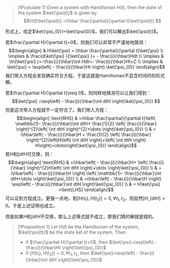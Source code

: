 >[!Postulate 1]
>Given a system with Hamiltonian $H(t)$, then the state of the system $\ket{\psi(t)}$ is given by:
>$$H(t)\ket{\psi(t)} =i\hbar \frac{\partial}{\partial t}\ket{\psi(t)} $$


形式上，给定$\ket{\psi_{0}}=\ket{\psi(0)}$，我们可以解出$\ket{\psi(t)}$。

若$\frac{\partial H}{\partial t}=0$，则我们可以非常不严谨地地猜测：
$$\begin{align}
 & H\ket{\psi} = i\hbar \frac{\partial}{\partial t}\ket{\psi}  \\
\implies &  \frac{d\ket{\psi} }{\ket{\psi} }= - \frac{i}{\hbar}Hdt \\
\implies & \ln(\ket{\psi} )=-\frac{i}{\hbar}\int Hdt=- \frac{i}{\hbar}Ht+C \\
\implies  & \ket{\psi} = \exp\left( - \frac{i}{\hbar}Ht \right) \ket{\psi_{0}} 
\end{align}$$我们带入方程会发现确实符合方程。于是这就是Hamiltonian不显含时间时的形式解。

若$\frac{\partial H}{\partial t}\neq 0$，则同样地猜测可以让我们得到：
$$\ket{\psi} =\exp\left( - \frac{i}{\hbar}\int dtH \right)\ket{\psi_{0}} $$
但是这次带入方程就不一定符合了。我们带入方程：
$$\begin{align}
\text{RHS} & =i\hbar \frac{\partial}{\partial t}\left( \mathbb{1}- \frac{i}{\hbar}\int dtH+ \frac{1}{2} \left( \frac{i}{\hbar} \right)^{2}\left( \int dtH \right)^{2}+\dots  \right)\ket{\psi_{0}}  \\
 & = i\hbar\left( - \frac{i}{\hbar}H + \frac{1}{2} \left(  \frac{i}{\hbar} \right)^{2}\left(H\left( \int dtH \right)+\left( \int dtH \right) H\right)+\dots\right)\ket{\psi_{0}} 
\end{align}$$
若$H$和$\int dtH$可交换，则：
$$\begin{align}
\text{RHS} & =i\hbar\left( - \frac{i}{\hbar}H+ \left( \frac{i}{\hbar} \right)^{2}H\left( \int dtH \right)+\dots  \right)\ket{\psi_{0}} \\
 & = i\hbar\left( - \frac{i}{\hbar}H \right) \left( \mathbb{1}- \frac{i}{\hbar}\int dtH+\dots \right)\ket{\psi_{0}}  \\
 & =i\hbar\left( - \frac{i}{\hbar}H \right) \exp\left( - \frac{i}{\hbar}\int dtH \right)\ket{\psi_{0}}  \\
 & = H\ket{\psi} =\text{LHS} 
\end{align}$$
可以证到方程成立。更强一点地，若$[H(t_{1}),H(t_{2})]=0,\forall t_{1},t_{2}$，则自然$\left[ H,\int dtH \right]=0$。于是上述证明也成立。

但是如果$H$和$\int dtH$不交换，那么上述等式就不成立，那我们猜的解就是错的。

>[!Proposition 1]
>Let $H(t)$ be the Hamiltonian of the system, $\ket{\psi(t)}$ be the state ket of the system. Then:
>- if $\frac{\partial H}{\partial t}=0$, then $\ket{\psi}=\exp\left( - \frac{i}{\hbar}Ht \right)\ket{\psi_{0}}$
>- if $[H(t_{1}),H(t_{2})]=0,\forall t_{1},t_{2}$, then $\ket{\psi}=\exp\left( - \frac{i}{\hbar}\int dtH \right)\ket{\psi_{0}}$

